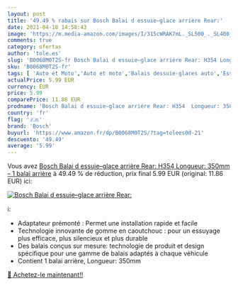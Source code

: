 ```yaml
---
layout: post
title: '49.49 % rabais sur Bosch Balai d essuie–glace arrière Rear:'
date: 2021-04-18 14:58:43
image: 'https://m.media-amazon.com/images/I/315cWRAK7mL._SL500_._SL400_.jpg'
comments: true
category: ofertas
author: 'tole.es'
slug: 'B0068M0T2S-fr Bosch Balai d essuie–glace arrière Rear: H354 Longueur:...'
sku: 'B0068M0T2S-fr'
tags: [ 'Auto et Moto','Auto et moto','Balais dessuie-glaces auto','Essuie-glaces avants et pièces','Pièces détachées auto','bosch', ]
actualPrice: 5.99 EUR
currency: EUR
price: 5.99
comparePrice: 11.86 EUR
prodname: 'Bosch Balai d essuie–glace arrière Rear: H354  Longueur: 350mm – 1 balai arrière'
country: 'fr'
flag: '🇫🇷'
brand: 'Bosch'
buyurl: 'https://www.amazon.fr/dp/B0068M0T2S/?tag=tolees0d-21'
descuento: '49.49'
average: '5.99'
---
```


Vous avez [Bosch Balai d essuie–glace arrière Rear: H354  Longueur: 350mm – 1 balai arrière](https://www.amazon.fr/dp/B0068M0T2S/?tag=tolees0d-21)  à  49.49 % de réduction, prix final  5.99 EUR (original: 11.86 EUR) ici:

[![Bosch Balai d essuie–glace arrière Rear:](https://m.media-amazon.com/images/I/315cWRAK7mL._SL500_._SL400_.jpg)](https://www.amazon.fr/dp/B0068M0T2S/?tag=tolees0d-21)

ℹ️:

- Adaptateur prémonté : Permet une installation rapide et facile
- Technologie innovante de gomme en caoutchouc : pour un essuyage plus efficace, plus silencieux et plus durable
- Des balais conçus sur mesure: technologie de produit et design spécifique pour une gamme de balais adaptés à chaque véhicule
- Contient 1 balai arrière, Longueur: 350mm

[🛒 Achetez-le maintenant!!](https://www.amazon.fr/dp/B0068M0T2S/?tag=tolees0d-21)
